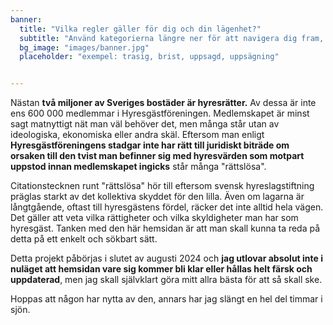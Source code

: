 ```yaml
---
banner:
  title: "Vilka regler gäller för dig och din lägenhet?"
  subtitle: "Använd kategorierna längre ner för att navigera dig fram, eller ännu bättre, skriv nyckelord i sökrutan! | exempel: trasig, brist, uppsagd, uppsägning"
  bg_image: "images/banner.jpg"
  placeholder: "exempel: trasig, brist, uppsagd, uppsägning"


---
```


Nästan **två miljoner av Sveriges bostäder är hyresrätter.** Av dessa är inte ens 600 000 medlemmar i Hyresgästföreningen. Medlemskapet är minst sagt matnyttigt nät man väl behöver det, men många står utan av ideologiska, ekonomiska eller andra skäl. Eftersom man enligt **Hyresgästföreningens stadgar inte har rätt till juridiskt biträde om orsaken till den tvist man befinner sig med hyresvärden som motpart uppstod innan medlemskapet ingicks** står många "rättslösa".

Citationstecknen runt "rättslösa" hör till eftersom svensk hyreslagstiftning präglas starkt av det kollektiva skyddet för den lilla. Även om lagarna är långtgående, oftast till hyresgästens fördel, räcker det inte alltid hela vägen. Det gäller att veta vilka rättigheter och vilka skyldigheter man har som hyresgäst. Tanken med den här hemsidan är att man skall kunna ta reda på detta på ett enkelt och sökbart sätt.

Detta projekt påbörjas i slutet av augusti 2024 och **jag utlovar absolut inte i nuläget att hemsidan vare sig kommer bli klar eller hållas helt färsk och uppdaterad**, men jag skall självklart göra mitt allra bästa för att så skall ske.

Hoppas att någon har nytta av den, annars har jag slängt en hel del timmar i sjön.
